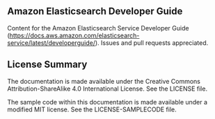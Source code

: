 ## Amazon Elasticsearch Developer Guide

Content for the Amazon Elasticsearch Service Developer Guide (https://docs.aws.amazon.com/elasticsearch-service/latest/developerguide/). Issues and pull requests appreciated.

## License Summary

The documentation is made available under the Creative Commons Attribution-ShareAlike 4.0 International License. See the LICENSE file.

The sample code within this documentation is made available under a modified MIT license. See the LICENSE-SAMPLECODE file.
